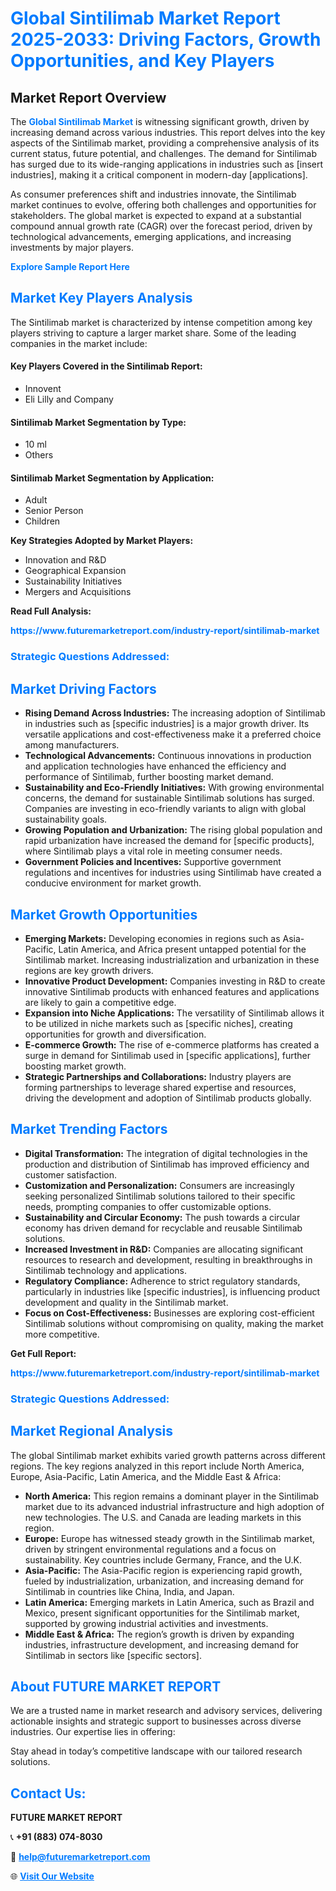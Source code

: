 <h1 style="color: #007BFF;">Global Sintilimab Market Report 2025-2033: Driving Factors, Growth Opportunities, and Key Players</h1>

<section id="overview">
<h2>Market Report Overview</h2>
<p>The <a href="https://www.futuremarketreport.com/industry-report/sintilimab-market" style="color: #007BFF; text-decoration: none;"><strong>Global Sintilimab Market</strong></a> is witnessing significant growth, driven by increasing demand across various industries. This report delves into the key aspects of the Sintilimab market, providing a comprehensive analysis of its current status, future potential, and challenges. The demand for Sintilimab has surged due to its wide-ranging applications in industries such as [insert industries], making it a critical component in modern-day [applications].</p>
<p>As consumer preferences shift and industries innovate, the Sintilimab market continues to evolve, offering both challenges and opportunities for stakeholders. The global market is expected to expand at a substantial compound annual growth rate (CAGR) over the forecast period, driven by technological advancements, emerging applications, and increasing investments by major players.</p>
</section>

<section id="overview">
<p><a href="https://www.futuremarketreport.com/request-sample/reportId=79963" style="color: #007BFF; text-decoration: none;"><strong>Explore Sample Report Here</strong></a></p>
</section>

<section id="key-players">
<h2 style="color: #007BFF;">Market Key Players Analysis</h2>
<p>The Sintilimab market is characterized by intense competition among key players striving to capture a larger market share. Some of the leading companies in the market include:</p>
<h4>Key Players Covered in the Sintilimab Report:</h4>
<ul><li>Innovent</li><li>Eli Lilly and Company</li></ul>
<h4>Sintilimab Market Segmentation by Type:</h4>
<ul><li>10 ml</li><li>Others</li></ul>

<h4>Sintilimab Market Segmentation by Application:</h4>
<ul><li>Adult</li><li>Senior Person</li><li>Children</li></ul>
<p><strong>Key Strategies Adopted by Market Players:</strong></p>
<ul>
<li>Innovation and R&D</li>
<li>Geographical Expansion</li>
<li>Sustainability Initiatives</li>
<li>Mergers and Acquisitions</li>
</ul>
</section>

<section>
<p><strong>Read Full Analysis: </strong></p><a href="https://www.futuremarketreport.com/industry-report/sintilimab-market" style="color: #007BFF; text-decoration: none;"><strong>https://www.futuremarketreport.com/industry-report/sintilimab-market</strong></a>
<h3 style="color: #007BFF;">Strategic Questions Addressed:</h3>
</section>

<section id="driving-factors">
<h2 style="color: #007BFF;">Market Driving Factors</h2>
<ul>
<li><strong>Rising Demand Across Industries:</strong> The increasing adoption of Sintilimab in industries such as [specific industries] is a major growth driver. Its versatile applications and cost-effectiveness make it a preferred choice among manufacturers.</li>
<li><strong>Technological Advancements:</strong> Continuous innovations in production and application technologies have enhanced the efficiency and performance of Sintilimab, further boosting market demand.</li>
<li><strong>Sustainability and Eco-Friendly Initiatives:</strong> With growing environmental concerns, the demand for sustainable Sintilimab solutions has surged. Companies are investing in eco-friendly variants to align with global sustainability goals.</li>
<li><strong>Growing Population and Urbanization:</strong> The rising global population and rapid urbanization have increased the demand for [specific products], where Sintilimab plays a vital role in meeting consumer needs.</li>
<li><strong>Government Policies and Incentives:</strong> Supportive government regulations and incentives for industries using Sintilimab have created a conducive environment for market growth.</li>
</ul>
</section>

<section id="growth-opportunities">
<h2 style="color: #007BFF;">Market Growth Opportunities</h2>
<ul>
<li><strong>Emerging Markets:</strong> Developing economies in regions such as Asia-Pacific, Latin America, and Africa present untapped potential for the Sintilimab market. Increasing industrialization and urbanization in these regions are key growth drivers.</li>
<li><strong>Innovative Product Development:</strong> Companies investing in R&D to create innovative Sintilimab products with enhanced features and applications are likely to gain a competitive edge.</li>
<li><strong>Expansion into Niche Applications:</strong> The versatility of Sintilimab allows it to be utilized in niche markets such as [specific niches], creating opportunities for growth and diversification.</li>
<li><strong>E-commerce Growth:</strong> The rise of e-commerce platforms has created a surge in demand for Sintilimab used in [specific applications], further boosting market growth.</li>
<li><strong>Strategic Partnerships and Collaborations:</strong> Industry players are forming partnerships to leverage shared expertise and resources, driving the development and adoption of Sintilimab products globally.</li>
</ul>
</section>

<section id="trending-factors">
<h2 style="color: #007BFF;">Market Trending Factors</h2>
<ul>
<li><strong>Digital Transformation:</strong> The integration of digital technologies in the production and distribution of Sintilimab has improved efficiency and customer satisfaction.</li>
<li><strong>Customization and Personalization:</strong> Consumers are increasingly seeking personalized Sintilimab solutions tailored to their specific needs, prompting companies to offer customizable options.</li>
<li><strong>Sustainability and Circular Economy:</strong> The push towards a circular economy has driven demand for recyclable and reusable Sintilimab solutions.</li>
<li><strong>Increased Investment in R&D:</strong> Companies are allocating significant resources to research and development, resulting in breakthroughs in Sintilimab technology and applications.</li>
<li><strong>Regulatory Compliance:</strong> Adherence to strict regulatory standards, particularly in industries like [specific industries], is influencing product development and quality in the Sintilimab market.</li>
<li><strong>Focus on Cost-Effectiveness:</strong> Businesses are exploring cost-efficient Sintilimab solutions without compromising on quality, making the market more competitive.</li>
</ul>
</section>

<section>
<p><strong>Get Full Report: </strong></p><a href="https://www.futuremarketreport.com/industry-report/sintilimab-market" style="color: #007BFF; text-decoration: none;"><strong>https://www.futuremarketreport.com/industry-report/sintilimab-market</strong></a>
<h3 style="color: #007BFF;">Strategic Questions Addressed:</h3>
</section>


<section id="regional-analysis">
<h2 style="color: #007BFF;">Market Regional Analysis</h2>
<p>The global Sintilimab market exhibits varied growth patterns across different regions. The key regions analyzed in this report include North America, Europe, Asia-Pacific, Latin America, and the Middle East & Africa:</p>
<ul>
<li><strong>North America:</strong> This region remains a dominant player in the Sintilimab market due to its advanced industrial infrastructure and high adoption of new technologies. The U.S. and Canada are leading markets in this region.</li>
<li><strong>Europe:</strong> Europe has witnessed steady growth in the Sintilimab market, driven by stringent environmental regulations and a focus on sustainability. Key countries include Germany, France, and the U.K.</li>
<li><strong>Asia-Pacific:</strong> The Asia-Pacific region is experiencing rapid growth, fueled by industrialization, urbanization, and increasing demand for Sintilimab in countries like China, India, and Japan.</li>
<li><strong>Latin America:</strong> Emerging markets in Latin America, such as Brazil and Mexico, present significant opportunities for the Sintilimab market, supported by growing industrial activities and investments.</li>
<li><strong>Middle East & Africa:</strong> The region’s growth is driven by expanding industries, infrastructure development, and increasing demand for Sintilimab in sectors like [specific sectors].</li>
</ul>
</section>

<footer>
<h2 style="color: #007BFF;">About FUTURE MARKET REPORT</h2>
<p>We are a trusted name in market research and advisory services, delivering actionable insights and strategic support to businesses across diverse industries. Our expertise lies in offering:</p>

<p>Stay ahead in today’s competitive landscape with our tailored research solutions.</p>

<h2 style="color: #007BFF;">Contact Us:</h2>
<p><strong>FUTURE MARKET REPORT</strong></p>
<p>📞 <strong>+91 (883) 074-8030</strong></p>
<p>📧 <strong><a href="mailto:help@futuremarketreport.com" style="color: #007BFF;">help@futuremarketreport.com</a></strong></p>
<p>🌐 <strong><a href="https://www.futuremarketreport.com/" style="color: #007BFF;">Visit Our Website</a></strong></p>
</footer>